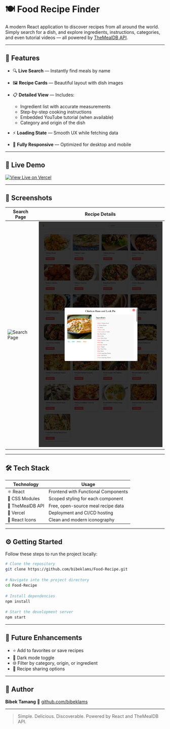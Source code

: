 # 🍽️ Food Recipe Finder

A modern React application to discover recipes from all around the world. Simply search for a dish, and explore ingredients, instructions, categories, and even tutorial videos — all powered by [TheMealDB API](https://www.themealdb.com/).

---

## 🌟 Features

- 🔍 **Live Search** — Instantly find meals by name
- 🖼️ **Recipe Cards** — Beautiful layout with dish images
- 📋 **Detailed View** — Includes:

  - Ingredient list with accurate measurements
  - Step-by-step cooking instructions
  - Embedded YouTube tutorial (when available)
  - Category and origin of the dish

- ⚡ **Loading State** — Smooth UX while fetching data
- 📱 **Fully Responsive** — Optimized for desktop and mobile

---

## 🚀 Live Demo

[![View Live on Vercel](https://img.shields.io/badge/Live%20Demo-Vercel-black?style=for-the-badge&logo=vercel)](https://food-recipe-app.vercel.app)

---

## 📸 Screenshots

| Search Page                         | Recipe Details                       |
| ----------------------------------- | ------------------------------------ |
| ![Search Page](public/homepage.png) | ![Recipe Details](public/recipe.png) |

---

## 🛠️ Tech Stack

| Technology       | Usage                               |
| ---------------- | ----------------------------------- |
| ⚛️ React         | Frontend with Functional Components |
| 🎨 CSS Modules   | Scoped styling for each component   |
| 🍔 TheMealDB API | Free, open-source meal recipe data  |
| 🚀 Vercel        | Deployment and CI/CD hosting        |
| 🎯 React Icons   | Clean and modern iconography        |

---

## ⚙️ Getting Started

Follow these steps to run the project locally:

```bash
# Clone the repository
git clone https://github.com/bibeklams/Food-Recipe.git

# Navigate into the project directory
cd Food-Recipe

# Install dependencies
npm install

# Start the development server
npm start
```

---

## 🚧 Future Enhancements

- ⭐ Add to favorites or save recipes
- 🌙 Dark mode toggle
- 🌐 Filter by category, origin, or ingredient
- 📜 Recipe sharing options

---

## 👤 Author

**Bibek Tamang**
🔗 [github.com/bibeklams](https://github.com/bibeklams)

---

> Simple. Delicious. Discoverable. Powered by React and TheMealDB API.
